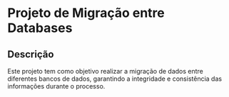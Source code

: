 # Projeto de Migração entre Databases

## Descrição
Este projeto tem como objetivo realizar a migração de dados entre diferentes bancos de dados, garantindo a integridade e consistência das informações durante o processo.

